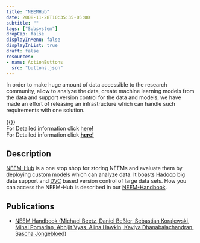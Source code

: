```yaml
---
title: "NEEMHub"
date: 2008-11-28T10:35:35-05:00
subtitle: ""
tags: ["Subsystem"]
dropCap: false
displayInMenu: false
displayInList: true
draft: false
resources:
- name: ActionButtons
  src: "buttons.json"
---
```


In order to make huge amount of data accessible to the research community, allow to analyze the data, create machine learning models from the data and support version control for the data and models, we have made an effort of releasing an infrastructure which can handle such requirements with one solution.

<param class="hidde-after-preview">
{{<action_forms data="ActionButtons">}}
<div class="hidde-after-preview">
  For Detailed information click  
  <a href="NEEMHub">here!</a> 
</div>

<div class="hidde-after-preview">
  For Detailed information click
  <a class="btn btn-success" target="_blank" href="neemhub"><b>here!</b></a>
</div>

<!--more-->


Description
---

[NEEM-Hub](https://neemgit.informatik.uni-bremen.de/neems) is a one stop shop for storing NEEMs and evaluate them by deploying custom models which can analyze data. It boasts [Hadoop](https://hadoop.apache.org/) big data support and [DVC](https://dvc.org/doc/start) based version control of large data sets. How you can access the NEEM-Hub is described in our [NEEM-Handbook](https://ease-crc.github.io/soma/owl/current/NEEM-Handbook.pdf).

Publications
---

- [NEEM Handbook (Michael Beetz, Daniel Beßler, Sebastian Koralewski, Mihai Pomarlan, Abhijit Vyas,
Alina Hawkin, Kaviya Dhanabalachandran, Sascha Jongebloed)](https://ease-crc.github.io/soma/owl/current/NEEM-Handbook.pdf)

  


